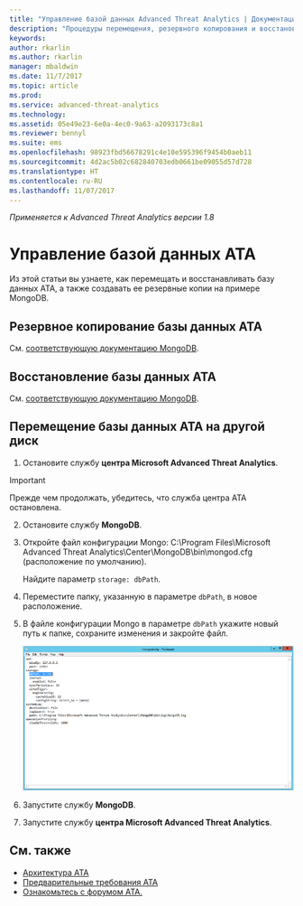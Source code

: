 ```yaml
---
title: "Управление базой данных Advanced Threat Analytics | Документация Майкрософт"
description: "Процедуры перемещения, резервного копирования и восстановления базы данных ATA."
keywords: 
author: rkarlin
ms.author: rkarlin
manager: mbaldwin
ms.date: 11/7/2017
ms.topic: article
ms.prod: 
ms.service: advanced-threat-analytics
ms.technology: 
ms.assetid: 05e49e23-6e0a-4ec0-9a63-a2093173c8a1
ms.reviewer: bennyl
ms.suite: ems
ms.openlocfilehash: 98923fbd56678291c4e10e595396f9454b0aeb11
ms.sourcegitcommit: 4d2ac5b02c682840703edb0661be09055d57d728
ms.translationtype: HT
ms.contentlocale: ru-RU
ms.lasthandoff: 11/07/2017
---
```

*Применяется к Advanced Threat Analytics версии 1.8*



# <a name="ata-database-management"></a>Управление базой данных ATA
Из этой статьи вы узнаете, как перемещать и восстанавливать базу данных ATA, а также создавать ее резервные копии на примере MongoDB.

## <a name="backing-up-the-ata-database"></a>Резервное копирование базы данных ATA
См. [соответствующую документацию MongoDB](http://docs.mongodb.org/manual/administration/backup/).

## <a name="restoring-the-ata-database"></a>Восстановление базы данных ATA
См. [соответствующую документацию MongoDB](http://docs.mongodb.org/manual/administration/backup/).

## <a name="moving-the-ata-database-to-another-drive"></a>Перемещение базы данных ATA на другой диск

1.  Остановите службу **центра Microsoft Advanced Threat Analytics**.
> [!Important] 
> Прежде чем продолжать, убедитесь, что служба центра ATA остановлена.

2.  Остановите службу **MongoDB**.

3.  Откройте файл конфигурации Mongo: C:\Program Files\Microsoft Advanced Threat Analytics\Center\MongoDB\bin\mongod.cfg (расположение по умолчанию).

    Найдите параметр `storage: dbPath`.

4.  Переместите папку, указанную в параметре `dbPath`, в новое расположение.

5.  В файле конфигурации Mongo в параметре `dbPath` укажите новый путь к папке, сохраните изменения и закройте файл.

    ![Изменение конфигурации MongoDB (рисунок)](media/ATA-mongoDB-moveDB.png)

6.  Запустите службу **MongoDB**.

7. Запустите службу **центра Microsoft Advanced Threat Analytics**.

## <a name="see-also"></a>См. также
- [Архитектура ATA](ata-architecture.md)
- [Предварительные требования ATA](ata-prerequisites.md)
- [Ознакомьтесь с форумом ATA.](https://social.technet.microsoft.com/Forums/security/home?forum=mata)

